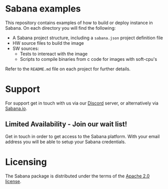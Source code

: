 <!--
   Copyright 2022 Sabana Technologies, Inc

   Licensed under the Apache License, Version 2.0 (the "License");
   you may not use this file except in compliance with the License.
   You may obtain a copy of the License at

       http://www.apache.org/licenses/LICENSE-2.0

   Unless required by applicable law or agreed to in writing, software
   distributed under the License is distributed on an "AS IS" BASIS,
   WITHOUT WARRANTIES OR CONDITIONS OF ANY KIND, either express or implied.
   See the License for the specific language governing permissions and
   limitations under the License.
-->

# Sabana examples

This repository contains examples of how to build or deploy instance in Sabana. On each directory you will find the following:

- A Sabana project structure, including a `sabana.json` project definition file
- HW source files to build the image
- SW sources:
  - Tests to intereact with the image
  - Scripts to compile binaries from c code for images with soft-cpu's

Refer to the `README.md` file on each project for further details.

# Support

For support get in touch with us via our [Discord](https://discord.gg/TwzbFDBFcm) server, or alternatively via [Sabana.io](https://sabana.io).

## Limited Availability - Join our wait list!

Get in touch in order to get access to the Sabana platform. With your email address you will be able to setup your Sabana credentials.

# Licensing

The Sabana package is distributed under the terms of the [Apache 2.0 license](https://www.apache.org/licenses/LICENSE-2.0.txt).
